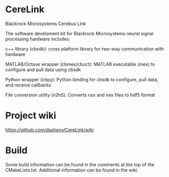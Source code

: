 CereLink
========

Blackrock Microsystems Cerebus Link

The software develoment kit for Blackrock Microsystems neural signal processing hardware includes:

c++ library (cbsdk): cross platform library for two-way communication with hardware

MATLAB/Octave wrapper (cbmex/cboct): MATLAB executable (mex) to configure and pull data using cbsdk

Python wrapper (cbpy): Python binding for cbsdk to configure, pull data, and receive callbacks

File conversion utility (n2h5): Converts nsx and nev files to hdf5 format


# Project wiki

https://github.com/dashesy/CereLink/wiki

# Build

Some build information can be found in the comments at the top of the CMakeLists.txt.
Additional information can be found in the wiki.
